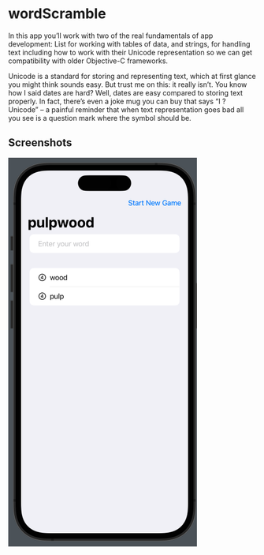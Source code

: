 # wordScramble

In this app you’ll work with two of the real fundamentals of app development: List for working with tables of data, and strings, for handling text including how to work with their Unicode representation so we can get compatibility with older Objective-C frameworks.

Unicode is a standard for storing and representing text, which at first glance you might think sounds easy. But trust me on this: it really isn’t. You know how I said dates are hard? Well, dates are easy compared to storing text properly. In fact, there’s even a joke mug you can buy that says “I ? Unicode” – a painful reminder that when text representation goes bad all you see is a question mark where the symbol should be.

## Screenshots

![App Screenshot](https://github.com/nadiaahmadian96/wordScramble/blob/main/scramble.png)

